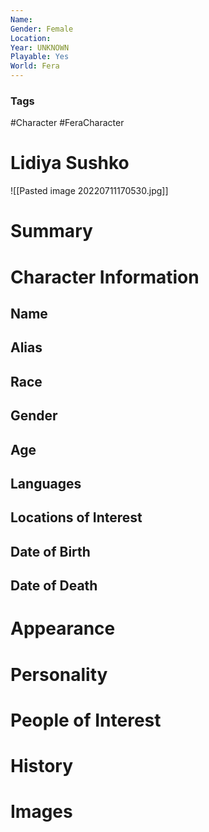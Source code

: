 ```yaml
---
Name: 
Gender: Female
Location: 
Year: UNKNOWN
Playable: Yes
World: Fera
---
```


### Tags
#Character #FeraCharacter 

# Lidiya Sushko
![[Pasted image 20220711170530.jpg]]

# Summary


# Character Information

## Name

## Alias

## Race

## Gender

## Age

## Languages

## Locations of Interest

## Date of Birth

## Date of Death

# Appearance

# Personality

# People of Interest

# History

# Images
